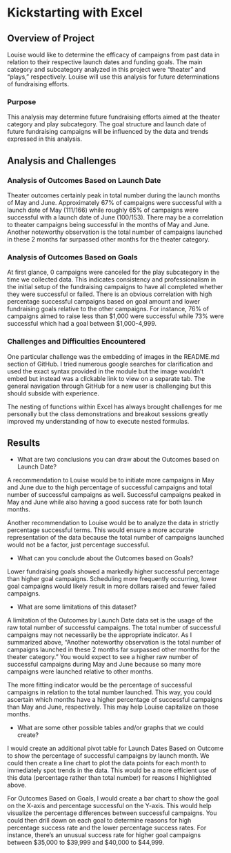 # Kickstarting with Excel

## Overview of Project

Louise would like to determine the efficacy of campaigns from past data in relation to their respective launch dates and funding goals. The main category and subcategory analyzed in this project were “theater” and “plays,” respectively. Louise will use this analysis for future determinations of fundraising efforts.  

### Purpose

This analysis may determine future fundraising efforts aimed at the theater category and play subcategory. The goal structure and launch date of future fundraising campaigns will be influenced by the data and trends expressed in this analysis.     

## Analysis and Challenges

### Analysis of Outcomes Based on Launch Date

Theater outcomes certainly peak in total number during the launch months of May and June. Approximately 67% of campaigns were successful with a launch date of May (111/166) while roughly 65% of campaigns were successful with a launch date of June (100/153). There may be a correlation to theater campaigns being successful in the months of May and June. Another noteworthy observation is the total number of campaigns launched in these 2 months far surpassed other months for the theater category. 

### Analysis of Outcomes Based on Goals

At first glance, 0 campaigns were canceled for the play subcategory in the time we collected data. This indicates consistency and professionalism in the initial setup of the fundraising campaigns to have all completed whether they were successful or failed. There is an obvious correlation with high percentage successful campaigns based on goal amount and lower fundraising goals relative to the other campaigns. For instance, 76% of campaigns aimed to raise less than $1,000 were successful while 73% were successful which had a goal between $1,000-4,999. 

### Challenges and Difficulties Encountered

One particular challenge was the embedding of images in the README.md section of GitHub. I tried numerous google searches for clarification and used the exact syntax provided in the module but the image wouldn’t embed but instead was a clickable link to view on a separate tab. The general navigation through GitHub for a new user is challenging but this should subside with experience. 

The nesting of functions within Excel has always brought challenges for me personally but the class demonstrations and breakout sessions greatly improved my understanding of how to execute nested formulas.  

## Results

- What are two conclusions you can draw about the Outcomes based on Launch Date?

A recommendation to Louise would be to initiate more campaigns in May and June due to the high percentage of successful campaigns and total number of successful campaigns as well. Successful campaigns peaked in May and June while also having a good success rate for both launch months. 

Another recommendation to Louise would be to analyze the data in strictly percentage successful terms. This would ensure a more accurate representation of the data because the total number of campaigns launched would not be a factor, just percentage successful.

- What can you conclude about the Outcomes based on Goals?

Lower fundraising goals showed a markedly higher successful percentage than higher goal campaigns. Scheduling more frequently occurring, lower goal campaigns would likely result in more dollars raised and fewer failed campaigns. 

- What are some limitations of this dataset?

A limitation of the Outcomes by Launch Date data set is the usage of the raw total number of successful campaigns. The total number of successful campaigns may not necessarily be the appropriate indicator. As I summarized above, “Another noteworthy observation is the total number of campaigns launched in these 2 months far surpassed other months for the theater category.” You would expect to see a higher raw number of successful campaigns during May and June because so many more campaigns were launched relative to other months. 

The more fitting indicator would be the percentage of successful campaigns in relation to the total number launched. This way, you could ascertain which months have a higher percentage of successful campaigns than May and June, respectively. This may help Louise capitalize on those months. 

- What are some other possible tables and/or graphs that we could create?

I would create an additional pivot table for Launch Dates Based on Outcome to show the percentage of successful campaigns by launch month. We could then create a line chart to plot the data points for each month to immediately spot trends in the data. This would be a more efficient use of this data (percentage rather than total number) for reasons I highlighted above. 

For Outcomes Based on Goals, I would create a bar chart to show the goal on the X-axis and percentage successful on the Y-axis. This would help visualize the percentage differences between successful campaigns. You could then drill down on each goal to determine reasons for high percentage success rate and the lower percentage success rates. For instance, there’s an unusual success rate for  higher goal campaigns between $35,000 to $39,999 and $40,000 to $44,999.
